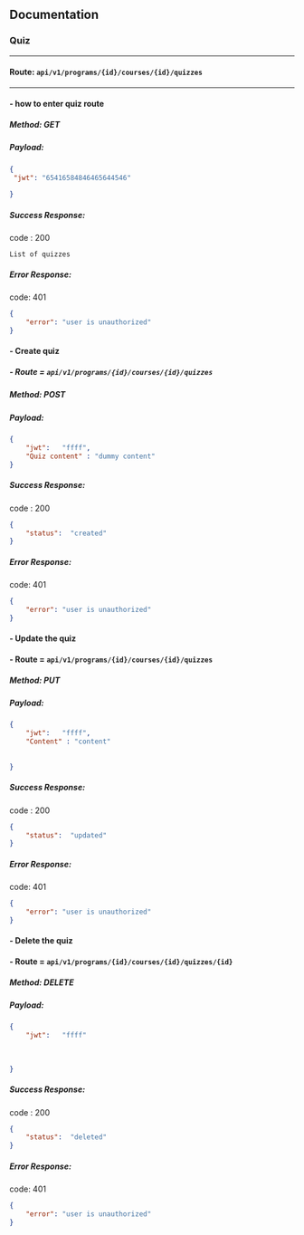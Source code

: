 

## Documentation



### Quiz

<hr />    

#### Route: `api/v1/programs/{id}/courses/{id}/quizzes`
<hr /> 

#### - how to enter quiz route
##### Method: GET        
##### Payload: 
   ```Json
{
    "jwt": "65416584846465644546"
    
}
```   
##### Success Response:
code : 200
```
List of quizzes
```
##### Error Response:
code: 401
```json
{
    "error": "user is unauthorized"
}
```
#### - Create quiz
##### - Route = `api/v1/programs/{id}/courses/{id}/quizzes`
##### Method: POST        
##### Payload:
```Json 
{
    "jwt":   "ffff",
    "Quiz content" : "dummy content"
}

```   
##### Success Response:
code : 200
```Json
{
    "status":  "created"
}
```
##### Error Response:
code: 401
```json
{
    "error": "user is unauthorized"
}
```
#### - Update the quiz
#### - Route = `api/v1/programs/{id}/courses/{id}/quizzes`
##### Method: PUT        
##### Payload:
```Json 
{
    "jwt":   "ffff",
    "Content" : "content"
    
    
}

```   
##### Success Response:
code : 200
```Json
{
    "status":  "updated"
}
```
##### Error Response:
code: 401
```json
{
    "error": "user is unauthorized"
}
```
#### - Delete the quiz
#### - Route = `api/v1/programs/{id}/courses/{id}/quizzes/{id}`
##### Method: DELETE        
##### Payload:
```Json 
{
    "jwt":   "ffff"
    
    
    
}

```   
##### Success Response:
code : 200
```Json
{
    "status":  "deleted"
}
```
##### Error Response:
code: 401
```json
{
    "error": "user is unauthorized"
}
```

